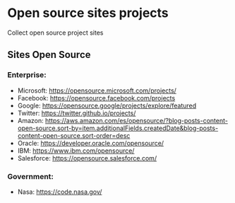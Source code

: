 # Open source sites projects
Collect open source project sites

## Sites Open Source 

### Enterprise:

- Microsoft: https://opensource.microsoft.com/projects/
- Facebook: https://opensource.facebook.com/projects
- Google: https://opensource.google/projects/explore/featured
- Twitter: https://twitter.github.io/projects/
- Amazon: https://aws.amazon.com/es/opensource/?blog-posts-content-open-source.sort-by=item.additionalFields.createdDate&blog-posts-content-open-source.sort-order=desc
- Oracle: https://developer.oracle.com/opensource/
- IBM: https://www.ibm.com/opensource/
- Salesforce: https://opensource.salesforce.com/

### Government:

- Nasa: https://code.nasa.gov/